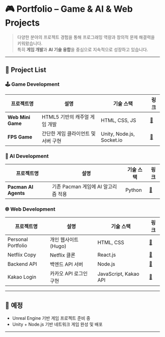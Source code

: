 
# 🎮 Portfolio – Game & AI & Web Projects


> 다양한 분야의 프로젝트 경험을 통해 프로그래밍 역량과 창의적 문제 해결력을 키워왔습니다.  
> 특히 **게임 개발**과 **AI 기술 융합**을 중심으로 지속적으로 성장하고 있습니다.


---


## 📂 Project List

### 🕹️ Game Development
| 프로젝트명 | 설명 | 기술 스택 | 링크 |
|-----------|------|-----------|------|
| **Web Mini Game**  | HTML5 기반의 캐주얼 게임 개발 | HTML, CSS, JS | [🔗](https://github.com/m97j/WG_casual_game) |
| **FPS Game** | 간단한 게임 클라이언트 및 서버 구현 | Unity, Node.js, Socket.io | [🔗](https://github.com/m97j/FpsGame)  |

### 🧠 AI Development
| 프로젝트명 | 설명 | 기술 스택 | 링크 |
|-----------|------|-----------|------|
| **Pacman AI Agents** | 기존 Pacman 게임에 AI 알고리즘 적용 | Python | [🔗](https://github.com/m97j/pacman-ai) |

### 🌐 Web Development
| 프로젝트명 | 설명 | 기술 스택 | 링크 |
|-----------|------|-----------|------|
| Personal Portfolio | 개인 웹사이트 (Hugo) | HTML, CSS | [🔗](https://github.com/m97j/m97j.github.io) |
| Netflix Copy | Netflix 클론 | React.js | [🔗](https://github.com/m97j/wsd_sj2-neflx_cop) |
| Backend API | 백엔드 API 서버 | Node.js | [🔗](https://github.com/m97j/wsd_sj3_mjk) |
| Kakao Login | 카카오 API 로그인 구현 | JavaScript, Kakao API | [🔗](https://github.com/m97j/wsd_sj4) |

---

## 🚧 예정
- Unreal Engine 기반 게임 프로젝트 준비 중
- Unity + Node.js 기반 네트워크 게임 완성 및 배포


---


